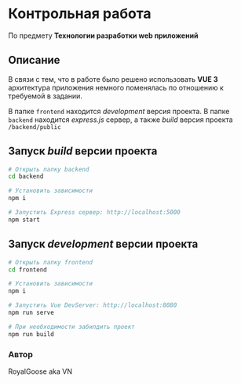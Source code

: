 # Контрольная работа
По предмету **Технологии разработки web приложений**

## Описание

В связи с тем, что в работе было решено использовать **VUE 3** архитектура приложения немного поменялась по отношению к требуемой в задании.

В папке `frontend` находится *development* версия проекта. В папке `backend` находится *express.js* сервер, а также *build* версия проекта `/backend/public`


## Запуск *build* версии проекта

```bash
# Открыть папку backend
cd backend

# Установить зависимости
npm i

# Запустить Express сервер: http://localhost:5000
npm start
```
## Запуск *development* версии проекта
```bash
# Открыть папку frontend
cd frontend

# Установить зависимости
npm i

# Запустить Vue DevServer: http://localhost:8080
npm run serve

# При необходимости забилдить проект
npm run build
```

### Автор
RoyalGoose aka VN